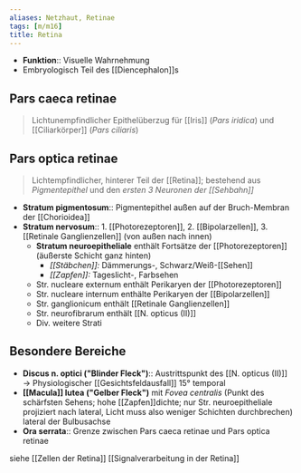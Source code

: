 ```yaml
---
aliases: Netzhaut, Retinae
tags: [m/m16]
title: Retina
---
```

- **Funktion**:: Visuelle Wahrnehmung
- Embryologisch Teil des [[Diencephalon]]s
## Pars caeca retinae
> Lichtunempfindlicher Epithelüberzug für [[Iris]] (*Pars iridica*) und [[Ciliarkörper]] (*Pars ciliaris*)
## Pars optica retinae
> Lichtempfindlicher, hinterer Teil der [[Retina]]; bestehend aus *Pigmentepithel* und den *ersten 3 Neuronen der [[Sehbahn]]*

- **Stratum pigmentosum**:: Pigmentepithel außen auf der Bruch-Membran der [[Chorioidea]]
- **Stratum nervosum**:: 1. [[Photorezeptoren]], 2. [[Bipolarzellen]], 3. [[Retinale Ganglienzellen]] (von außen nach innen)
	- **Stratum neuroepitheliale** enthält Fortsätze der [[Photorezeptoren]] (äußerste Schicht ganz hinten)
		- *[[Stäbchen]]:* Dämmerungs-, Schwarz/Weiß-[[Sehen]]
		- *[[Zapfen]]:* Tageslicht-, Farbsehen
	- Str. nucleare externum enthält Perikaryen der [[Photorezeptoren]]
	- Str. nucleare internum enthälte Perikaryen der [[Bipolarzellen]]
	- Str. ganglionicum enthält [[Retinale Ganglienzellen]]
	- Str. neurofibrarum enthält [[N. opticus (II)]]
	- Div. weitere Strati

## Besondere Bereiche
- **Discus n. optici ("Blinder Fleck")**:: Austrittspunkt des [[N. opticus (II)]] → Physiologischer [[Gesichtsfeldausfall]] 15° temporal
- **[[Macula]] lutea ("Gelber Fleck")** mit *Fovea centralis* (Punkt des schärfsten Sehens; hohe [[Zapfen]]dichte; nur Str. neuroepitheliale projiziert nach lateral, Licht muss also weniger Schichten durchbrechen) lateral der Bulbusachse
- **Ora serrata**:: Grenze zwischen Pars caeca retinae und Pars optica retinae

siehe [[Zellen der Retina]] [[Signalverarbeitung in der Retina]]